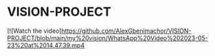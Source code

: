 # VISION-PROJECT



[![Watch the video]https://github.com/AlexGbenimachor/VISION-PROJECT/blob/main/my%20vision/WhatsApp%20Video%202023-05-23%20at%2014.47.39.mp4
